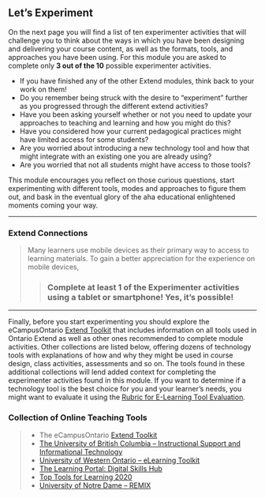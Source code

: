 ## Let’s Experiment

On the next page you will find a list of ten experimenter activities that will challenge you to think about the ways in which you have been designing and delivering your course content, as well as the formats, tools, and approaches you have been using. For this module you are asked to complete only **3 out of the 10** possible experimenter activities.

*   If you have finished any of the other Extend modules, think back to your work on them!
*   Do you remember being struck with the desire to “experiment” further as you progressed through the different extend activities?
*   Have you been asking yourself whether or not you need to update your approaches to teaching and learning and how you might do this?
*   Have you considered how your current pedagogical practices might have limited access for some students?
*   Are you worried about introducing a new technology tool and how that might integrate with an existing one you are already using?
*   Are you worried that not all students might have access to those tools?

This module encourages you reflect on those curious questions, start experimenting with different tools, modes and approaches to figure them out, and bask in the eventual glory of the aha educational enlightened moments coming your way.

* * *

### Extend Connections
> Many learners use mobile devices as their primary way to access to learning materials. To gain a better appreciation for the experience on mobile devices,
>
>> ### Complete at least 1 of the Experimenter activities using a tablet or smartphone! Yes, it’s possible! <!-- {docsify-ignore} -->

* * *

Finally, before you start experimenting you should explore the eCampusOntario [Extend Toolkit](https://toolkit.ecampusontario.ca/) that includes information on all tools used in Ontario Extend as well as other ones recommended to complete module activities. Other collections are listed below, offering dozens of technology tools with explanations of how and why they might be used in course design, class activities, assessments and so on. The tools found in these additional collections will lend added context for completing the experimenter activities found in this module. If you want to determine if a technology tool is the best choice for you and your learner’s needs, you might want to evaluate it using the [Rubric for E-Learning Tool Evaluation](https://teaching.uwo.ca/pdf/elearning/Rubric-for-eLearning-Tool-Evaluation.pdf).

### Collection of Online Teaching Tools
> *   The eCampusOntario [Extend Toolkit](https://toolkit.ecampusontario.ca/)
> *   [The University of British Columbia – Instructional Support and Informational Technology](https://isit.arts.ubc.ca/other-tools-for-teaching-and-learning/)
> *   [University of Western Ontario – eLearning Toolkit](https://elearningtoolkit.uwo.ca/)
> *   [The Learning Portal: Digital Skills Hub](https://tlp-lpa.ca/home/digital-skills)
> *   [Top Tools for Learning 2020](https://www.toptools4learning.com/)
> *   [University of Notre Dame – REMIX](https://remix.nd.edu/projects.html)
